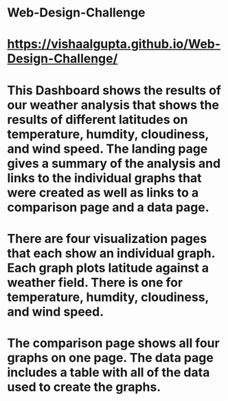 # Web-Design-Challenge
# https://vishaalgupta.github.io/Web-Design-Challenge/
# This Dashboard shows the results of our weather analysis that shows the results of different latitudes on temperature, humdity, cloudiness, and wind speed. The landing page gives a summary of the analysis and links to the individual graphs that were created as well as links to a comparison page and a data page.

# There are four visualization pages that each show an individual graph. Each graph plots latitude against a weather field. There is one for temperature, humdity, cloudiness, and wind speed.

# The comparison page shows all four graphs on one page. The data page includes a table with all of the data used to create the graphs. 

